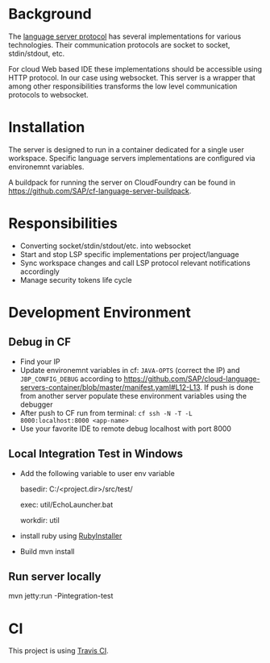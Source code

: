 
# Background

The [language server protocol](https://github.com/Microsoft/language-server-protocol) has several implementations for various technologies. Their communication protocols are socket to socket, stdin/stdout, etc.

For cloud Web based IDE these implementations should be accessible using HTTP protocol. In our case using websocket.
This server is a wrapper that among other responsibilities transforms the low level communication protocols to websocket.

# Installation

The server is designed to run in a container dedicated for a single user workspace. Specific language servers implementations are configured via environemnt variables.

A buildpack for running the server on CloudFoundry can be found in https://github.com/SAP/cf-language-server-buildpack.


# Responsibilities
- Converting socket/stdin/stdout/etc. into websocket
- Start and stop LSP specific implementations per project/language
- Sync workspace changes and call LSP protocol relevant notifications accordingly
- Manage security tokens life cycle 

# Development Environment

## Debug in CF

- Find your IP
- Update environemnt variables in cf: `JAVA-OPTS` (correct the IP) and `JBP_CONFIG_DEBUG` according to https://github.com/SAP/cloud-language-servers-container/blob/master/manifest.yaml#L12-L13. If push is done from another server populate these environment variables using the debugger
- After push to CF run from terminal: `cf ssh -N -T -L 8000:localhost:8000 <app-name>`
- Use your favorite IDE to remote debug localhost with port 8000


## Local Integration Test in Windows
* Add the following variable to user env variable

  basedir: C:/<project.dir>/src/test/
  
  exec: util/EchoLauncher.bat
  
  workdir: util

* install ruby using [RubyInstaller](https://rubyinstaller.org/downloads/)

* Build
  mvn install
  
## Run server locally
  mvn jetty:run -Pintegration-test

# CI
This project is using [Travis CI](TODO).

